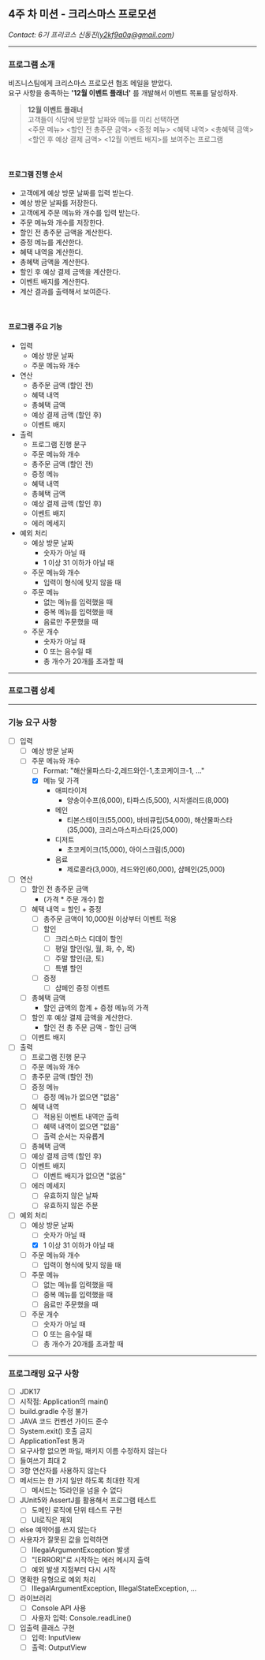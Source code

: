 ## 4주 차 미션 - 크리스마스 프로모션   
*Contact: 6기 프리코스 신동진(y2kf9a0q@gmail.com)*  

* * * * *  

### 프로그램 소개   
비즈니스팀에게 크리스마스 프로모션 협조 메일을 받았다.   
요구 사항을 충족하는 **'12월 이벤트 플래너'** 를 개발해서 이벤트 목표를 달성하자.   
> **12월 이벤트 플래너**   
> 고객들이 식당에 방문할 날짜와 메뉴를 미리 선택하면   
> <주문 메뉴> <할인 전 총주문 금액> <증정 메뉴> <혜택 내역> <총혜택 금액> <할인 후 예상 결제 금액> <12월 이벤트 배지>를 보여주는 프로그램   

<br/>

#### 프로그램 진행 순서   
- 고객에게 예상 방문 날짜를 입력 받는다.
- 예상 방문 날짜를 저장한다.
- 고객에게 주문 메뉴와 개수를 입력 받는다.
- 주문 메뉴와 개수를 저장한다.
- 할인 전 총주문 금액을 계산한다.
- 증정 메뉴를 계산한다.
- 혜택 내역을 계산한다.
- 총혜택 금액을 계산한다.
- 할인 후 예상 결제 금액을 계산한다.
- 이벤트 배지를 계산한다.
- 계산 결과를 출력해서 보여준다.

<br/>

#### 프로그램 주요 기능   
- 입력
  - 예상 방문 날짜
  - 주문 메뉴와 개수
- 연산
  - 총주문 금액 (할인 전)
  - 혜택 내역
  - 총혜택 금액
  - 예상 결제 금액 (할인 후)
  - 이벤트 배지
- 출력
  - 프로그램 진행 문구
  - 주문 메뉴와 개수
  - 총주문 금액 (할인 전)
  - 증정 메뉴
  - 혜택 내역
  - 총혜택 금액
  - 예상 결제 금액 (할인 후)
  - 이벤트 배지
  - 에러 메세지
- 예외 처리
  - 예상 방문 날짜  
    - 숫자가 아닐 때
    - 1 이상 31 이하가 아닐 때
  - 주문 메뉴와 개수
    - 입력이 형식에 맞지 않을 때
  - 주문 메뉴
    - 없는 메뉴를 입력했을 때
    - 중복 메뉴를 입력했을 때
    - 음료만 주문했을 때
  - 주문 개수
    - 숫자가 아닐 때
    - 0 또는 음수일 때
    - 총 개수가 20개를 초과할 때

* * * * *  

### 프로그램 상세   


* * * * *  

### 기능 요구 사항   
- [ ] 입력
  - [ ] 예상 방문 날짜
  - [ ] 주문 메뉴와 개수
    - [ ] Format: "해산물파스타-2,레드와인-1,초코케이크-1, ..."
    - [x] 메뉴 및 가격
      - 애피타이저
        - 양송이수프(6,000), 타파스(5,500), 시저샐러드(8,000)
      - 메인
        - 티본스테이크(55,000), 바비큐립(54,000), 해산물파스타(35,000), 크리스마스파스타(25,000)
      - 디저트
        - 초코케이크(15,000), 아이스크림(5,000)
      - 음료
        - 제로콜라(3,000), 레드와인(60,000), 샴페인(25,000)
- [ ] 연산
  - [ ] 할인 전 총주문 금액
    - (가격 * 주문 개수) 합
  - [ ] 혜택 내역 = 할인 + 증정
    - [ ] 총주문 금액이 10,000원 이상부터 이벤트 적용
    - [ ] 할인
      - [ ] 크리스마스 디데이 할인
      - [ ] 평일 할인(일, 월, 화, 수, 목)
      - [ ] 주말 할인(금, 토)
      - [ ] 특별 할인
    - [ ] 증정
      - [ ] 샴페인 증정 이벤트
  - [ ] 총혜택 금액
    - 할인 금액의 합계 + 증정 메뉴의 가격
  - [ ] 할인 후 예상 결제 금액을 계산한다.
    - 할인 전 총 주문 금액 - 할인 금액
  - [ ] 이벤트 배지
- [ ] 출력
  - [ ] 프로그램 진행 문구
  - [ ] 주문 메뉴와 개수
  - [ ] 총주문 금액 (할인 전)
  - [ ] 증정 메뉴
    - [ ] 증정 메뉴가 없으면 "없음"
  - [ ] 혜택 내역
    - [ ] 적용된 이벤트 내역만 출력
    - [ ] 혜택 내역이 없으면 "없음"
    - [ ] 출력 순서는 자유롭게
  - [ ] 총혜택 금액
  - [ ] 예상 결제 금액 (할인 후)
  - [ ] 이벤트 배지
    - [ ] 이벤트 배지가 없으면 "없음"
  - [ ] 에러 메세지
    - [ ] 유효하지 않은 날짜
    - [ ] 유효하지 않은 주문
- [ ] 예외 처리
  - [ ] 예상 방문 날짜
    - [ ] 숫자가 아닐 때
    - [x] 1 이상 31 이하가 아닐 때
  - [ ] 주문 메뉴와 개수
    - [ ] 입력이 형식에 맞지 않을 때
  - [ ] 주문 메뉴
    - [ ] 없는 메뉴를 입력했을 때
    - [ ] 중복 메뉴를 입력했을 때
    - [ ] 음료만 주문했을 때
  - [ ] 주문 개수
    - [ ] 숫자가 아닐 때
    - [ ] 0 또는 음수일 때
    - [ ] 총 개수가 20개를 초과할 때

* * * * *  

### 프로그래밍 요구 사항   
- [ ] JDK17
- [ ] 시작점: Application의 main()
- [ ] build.gradle 수정 불가
- [ ] JAVA 코드 컨벤션 가이드 준수
- [ ] System.exit() 호출 금지
- [ ] ApplicationTest 통과
- [ ] 요구사항 없으면 파일, 패키지 이름 수정하지 않는다
- [ ] 들여쓰기 최대 2
- [ ] 3항 연산자를 사용하지 않는다
- [ ] 메서드는 한 가지 일만 하도록 최대한 작게
  - [ ] 메서드는 15라인을 넘을 수 없다
- [ ] JUnit5와 AssertJ를 활용해서 프로그램 테스트
  - [ ] 도메인 로직에 단위 테스트 구현
  - [ ] UI로직은 제외
- [ ] else 예약어를 쓰지 않는다
- [ ] 사용자가 잘못된 값을 입력하면
  - [ ] IllegalArgumentException 발생
  - [ ] "[ERROR]"로 시작하는 에러 메시지 출력
  - [ ] 예외 발생 지점부터 다시 시작
- [ ] 명확한 유형으로 예외 처리
  - [ ] IllegalArgumentException, IllegalStateException, ...
- [ ] 라이브러리
  - [ ] Console API 사용
  - [ ] 사용자 입력: Console.readLine()
- [ ] 입출력 클래스 구현
  - [ ] 입력: InputView
  - [ ] 출력: OutputView